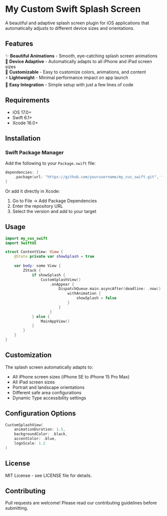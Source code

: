 # My Custom Swift Splash Screen

A beautiful and adaptive splash screen plugin for iOS applications that automatically adjusts to different device sizes and orientations.

## Features

✨ **Beautiful Animations** - Smooth, eye-catching splash screen animations  
📱 **Device Adaptive** - Automatically adapts to all iPhone and iPad screen sizes  
🎨 **Customizable** - Easy to customize colors, animations, and content  
⚡ **Lightweight** - Minimal performance impact on app launch  
🔧 **Easy Integration** - Simple setup with just a few lines of code  

## Requirements

- iOS 17.0+
- Swift 6.1+
- Xcode 16.0+

## Installation

### Swift Package Manager

Add the following to your `Package.swift` file:

```swift
dependencies: [
    .package(url: "https://github.com/yourusername/my_cus_swift.git", from: "1.0.0")
]
```

Or add it directly in Xcode:
1. Go to File → Add Package Dependencies
2. Enter the repository URL
3. Select the version and add to your target

## Usage

```swift
import my_cus_swift
import SwiftUI

struct ContentView: View {
    @State private var showSplash = true
    
    var body: some View {
        ZStack {
            if showSplash {
                CustomSplashView()
                    .onAppear {
                        DispatchQueue.main.asyncAfter(deadline: .now() + 2.0) {
                            withAnimation {
                                showSplash = false
                            }
                        }
                    }
            } else {
                MainAppView()
            }
        }
    }
}
```

## Customization

The splash screen automatically adapts to:
- All iPhone screen sizes (iPhone SE to iPhone 15 Pro Max)
- All iPad screen sizes
- Portrait and landscape orientations
- Different safe area configurations
- Dynamic Type accessibility settings

## Configuration Options

```swift
CustomSplashView(
    animationDuration: 1.5,
    backgroundColor: .black,
    accentColor: .blue,
    logoScale: 1.2
)
```

## License

MIT License - see LICENSE file for details.

## Contributing

Pull requests are welcome! Please read our contributing guidelines before submitting.